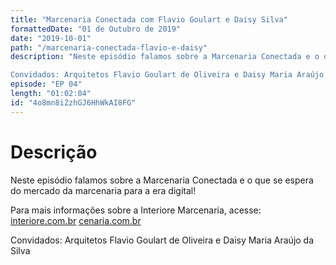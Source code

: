 ```yaml
---
title: "Marcenaria Conectada com Flavio Goulart e Daisy Silva"
formattedDate: "01 de Outubro de 2019"
date: "2019-10-01"
path: "/marcenaria-conectada-flavio-e-daisy"
description: "Neste episódio falamos sobre a Marcenaria Conectada e o que se espera do mercado da marcenaria para a era digital!

Convidados: Arquitetos Flavio Goulart de Oliveira e Daisy Maria Araújo da Silva."
episode: "EP 04"
length: "01:02:04"
id: "4o8mn8iZzhGJ6HhWkAI8FG"
---
```


# Descrição

Neste episódio falamos sobre a Marcenaria Conectada e o que se espera do mercado da marcenaria para a era digital!

Para mais informações sobre a Interiore Marcenaria, acesse: [interiore.com.br](www.interiore.com.br)
[cenaria.com.br](www.cenaria.com.br)

Convidados: Arquitetos Flavio Goulart de Oliveira e Daisy Maria Araújo da Silva
